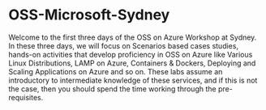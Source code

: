 # OSS-Microsoft-Sydney
Welcome to the first three days of the OSS on Azure Workshop at Sydney. In these three days, we will focus on Scenarios based cases studies, hands-on activities that develop proficiency in OSS on Azure like Various Linux Distributions, LAMP on Azure, Containers &amp; Dockers, Deploying and Scaling Applications on Azure and so on. These labs assume an introductory to intermediate knowledge of these services, and if this is not the case, then you should spend the time working through the pre-requisites.
